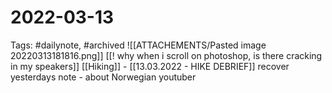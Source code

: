 # 2022-03-13
Tags: #dailynote, #archived 
![[ATTACHEMENTS/Pasted image 20220313181816.png]]
[[! why when i scroll on photoshop, is there cracking in my speakers]]
[[Hiking]] - [[13.03.2022 - HIKE DEBRIEF]]
recover yesterdays note - about Norwegian youtuber

